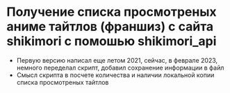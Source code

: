 # Получение списка просмотреных аниме тайтлов (франшиз) с сайта shikimori с помошью shikimori_api
- Первую версию написал еще летом 2021, сейчас, в феврале 2023, немного переделал скрипт, добавил сохранение информации в файл
- Смысл скрипта в посчете количества и наличии локальной копии  списка просмотреных тайтлов
